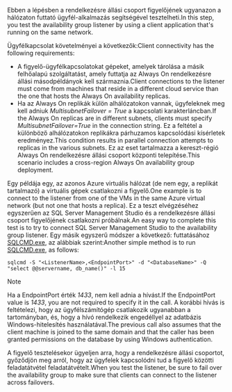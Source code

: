 <span data-ttu-id="cca3b-101">Ebben a lépésben a rendelkezésre állási csoport figyelőjének ugyanazon a hálózaton futtató ügyfél-alkalmazás segítségével tesztelheti.</span><span class="sxs-lookup"><span data-stu-id="cca3b-101">In this step, you test the availability group listener by using a client application that's running on the same network.</span></span>

<span data-ttu-id="cca3b-102">Ügyfélkapcsolat követelményei a következők:</span><span class="sxs-lookup"><span data-stu-id="cca3b-102">Client connectivity has the following requirements:</span></span>

* <span data-ttu-id="cca3b-103">A figyelő-ügyfélkapcsolatokat gépeket, amelyek tárolása a másik felhőalapú szolgáltatást, amely futtatja az Always On rendelkezésre állási másodpéldányok kell származnia.</span><span class="sxs-lookup"><span data-stu-id="cca3b-103">Client connections to the listener must come from machines that reside in a different cloud service than the one that hosts the Always On availability replicas.</span></span>
* <span data-ttu-id="cca3b-104">Ha az Always On replikák külön alhálózatokon vannak, ügyfeleknek meg kell adniuk *MultisubnetFailover = True* a kapcsolati karakterláncban.</span><span class="sxs-lookup"><span data-stu-id="cca3b-104">If the Always On replicas are in different subnets, clients must specify *MultisubnetFailover=True* in the connection string.</span></span> <span data-ttu-id="cca3b-105">Ez a feltétel a különböző alhálózatokon replikákra párhuzamos kapcsolódási kísérletek eredményez.</span><span class="sxs-lookup"><span data-stu-id="cca3b-105">This condition results in parallel connection attempts to replicas in the various subnets.</span></span> <span data-ttu-id="cca3b-106">Ez az eset tartalmazza a kereszt-régió Always On rendelkezésre állási csoport központi telepítése.</span><span class="sxs-lookup"><span data-stu-id="cca3b-106">This scenario includes a cross-region Always On availability group deployment.</span></span>

<span data-ttu-id="cca3b-107">Egy példája egy, az azonos Azure virtuális hálózat (de nem egy, a replikát tartalmazó) a virtuális gépek csatlakozni a figyelő.</span><span class="sxs-lookup"><span data-stu-id="cca3b-107">One example is to connect to the listener from one of the VMs in the same Azure virtual network (but not one that hosts a replica).</span></span> <span data-ttu-id="cca3b-108">Ez a teszt elvégzéséhez egyszerűen az SQL Server Management Studio és a rendelkezésre állási csoport figyelőjének csatlakozni próbálnak.</span><span class="sxs-lookup"><span data-stu-id="cca3b-108">An easy way to complete this test is to try to connect SQL Server Management Studio to the availability group listener.</span></span> <span data-ttu-id="cca3b-109">Egy másik egyszerű módszer a következő: futtatásához [SQLCMD.exe](https://technet.microsoft.com/library/ms162773.aspx), az alábbiak szerint:</span><span class="sxs-lookup"><span data-stu-id="cca3b-109">Another simple method is to run [SQLCMD.exe](https://technet.microsoft.com/library/ms162773.aspx), as follows:</span></span>

    sqlcmd -S "<ListenerName>,<EndpointPort>" -d "<DatabaseName>" -Q "select @@servername, db_name()" -l 15

> [!NOTE]
> <span data-ttu-id="cca3b-110">Ha a EndpointPort érték *1433*, nem kell adnia a hívást.</span><span class="sxs-lookup"><span data-stu-id="cca3b-110">If the EndpointPort value is *1433*, you are not required to specify it in the call.</span></span> <span data-ttu-id="cca3b-111">A korábbi hívás is feltételezi, hogy az ügyfélszámítógép csatlakozik ugyanabban a tartományban, és, hogy a hívó rendelkezik engedéllyel az adatbázis Windows-hitelesítés használatával.</span><span class="sxs-lookup"><span data-stu-id="cca3b-111">The previous call also assumes that the client machine is joined to the same domain and that the caller has been granted permissions on the database by using Windows authentication.</span></span>
> 
> 

<span data-ttu-id="cca3b-112">A figyelő tesztelésekor ügyeljen arra, hogy a rendelkezésre állási csoportot, győződjön meg arról, hogy az ügyfelek kapcsolódni tud a figyelő közötti feladatátvétel feladatátvételt.</span><span class="sxs-lookup"><span data-stu-id="cca3b-112">When you test the listener, be sure to fail over the availability group to make sure that clients can connect to the listener across failovers.</span></span>

